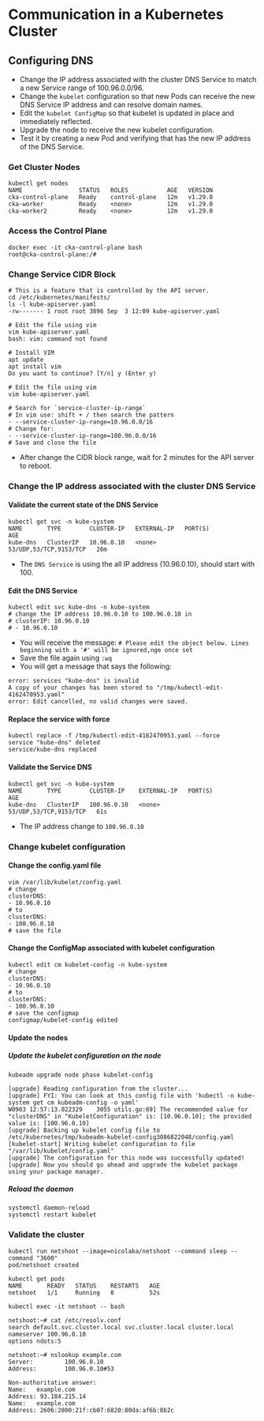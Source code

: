 # Communication in a Kubernetes Cluster

## Configuring DNS

- Change the IP address associated with the cluster DNS Service to match a new Service range of 100.96.0.0/96.
- Change the `kubelet` configuration so that new Pods can receive the new DNS Service IP address and can resolve domain names.
- Edit the `kubelet ConfigMap` so that kubelet is updated in place and immediately reflected.
- Upgrade the node to receive the new kubelet configuration.
- Test it by creating a new Pod and verifying that has the new IP address of the DNS Service.

### Get Cluster Nodes

```shell
kubectl get nodes
NAME                STATUS   ROLES           AGE   VERSION
cka-control-plane   Ready    control-plane   12m   v1.29.0
cka-worker          Ready    <none>          12m   v1.29.0
cka-worker2         Ready    <none>          12m   v1.29.0
```

### Access the Control Plane

```shell
docker exec -it cka-control-plane bash
root@cka-control-plane:/#
```

### Change Service CIDR Block

```shell
# This is a feature that is controlled by the API server.
cd /etc/kubernetes/manifests/
ls -l kube-apiserver.yaml
-rw------- 1 root root 3896 Sep  3 12:09 kube-apiserver.yaml

# Edit the file using vim
vim kube-apiserver.yaml
bash: vim: command not found

# Install VIM
apt update
apt install vim
Do you want to continue? [Y/n] y (Enter y)

# Edit the file using vim
vim kube-apiserver.yaml

# Search for `service-cluster-ip-range`
# In vim use: shift + / then search the pattern
- --service-cluster-ip-range=10.96.0.0/16
# Change for:
- --service-cluster-ip-range=100.96.0.0/16
# Save and close the file
```

- After change the CIDR block range, wait for 2 minutes for the API server to reboot.

### Change the IP address associated with the cluster DNS Service

#### Validate the current state of the DNS Service

```shell
kubectl get svc -n kube-system
NAME       TYPE        CLUSTER-IP   EXTERNAL-IP   PORT(S)                  AGE
kube-dns   ClusterIP   10.96.0.10   <none>        53/UDP,53/TCP,9153/TCP   26m
```

- The `DNS Service` is using the all IP address (10.96.0.10), should start with 100.

#### Edit the DNS Service

```shell
kubectl edit svc kube-dns -n kube-system
# change the IP address 10.96.0.10 to 100.96.0.10 in
# clusterIP: 10.96.0.10
# - 10.96.0.10
```

- You will receive the message: `# Please edit the object below. Lines beginning with a '#' will be ignored,nge once set`
- Save the file again using `:wq`
- You will get a message that says the following:

```shell
error: services "kube-dns" is invalid
A copy of your changes has been stored to "/tmp/kubectl-edit-4162470953.yaml"
error: Edit cancelled, no valid changes were saved.
```

#### Replace the service with force

```shell
kubectl replace -f /tmp/kubectl-edit-4162470953.yaml --force
service "kube-dns" deleted
service/kube-dns replaced
```

#### Validate the Service DNS

```shell
kubectl get svc -n kube-system
NAME       TYPE        CLUSTER-IP    EXTERNAL-IP   PORT(S)                  AGE
kube-dns   ClusterIP   100.96.0.10   <none>        53/UDP,53/TCP,9153/TCP   61s
```

- The IP address change to `100.96.0.10`

### Change kubelet configuration

#### Change the config.yaml file

```shell
vim /var/lib/kubelet/config.yaml
# change
clusterDNS:
- 10.96.0.10
# to
clusterDNS:
- 100.96.0.10
# save the file
```

#### Change the ConfigMap associated with kubelet configuration

```shell
kubectl edit cm kubelet-config -n kube-system
# change
clusterDNS:
- 10.96.0.10
# to
clusterDNS:
- 100.96.0.10
# save the configmap
configmap/kubelet-config edited
```

#### Update the nodes

##### Update the kubelet configuration on the node

```shell
kubeadm upgrade node phase kubelet-config

[upgrade] Reading configuration from the cluster...
[upgrade] FYI: You can look at this config file with 'kubectl -n kube-system get cm kubeadm-config -o yaml'
W0903 12:57:13.022329    3055 utils.go:69] The recommended value for "clusterDNS" in "KubeletConfiguration" is: [10.96.0.10]; the provided value is: [100.96.0.10]
[upgrade] Backing up kubelet config file to /etc/kubernetes/tmp/kubeadm-kubelet-config3086822048/config.yaml
[kubelet-start] Writing kubelet configuration to file "/var/lib/kubelet/config.yaml"
[upgrade] The configuration for this node was successfully updated!
[upgrade] Now you should go ahead and upgrade the kubelet package using your package manager.
```

##### Reload the daemon

```shell
systemctl daemon-reload
systemctl restart kubelet
```

### Validate the cluster

```shell
kubectl run netshoot --image=nicolaka/netshoot --command sleep --command "3600"
pod/netshoot created
```

```shell
kubectl get pods
NAME       READY   STATUS    RESTARTS   AGE
netshoot   1/1     Running   0          52s
```

```shell
kubectl exec -it netshoot -- bash

netshoot:~# cat /etc/resolv.conf
search default.svc.cluster.local svc.cluster.local cluster.local
nameserver 100.96.0.10
options ndots:5

netshoot:~# nslookup example.com
Server:         100.96.0.10
Address:        100.96.0.10#53

Non-authoritative answer:
Name:   example.com
Address: 93.184.215.14
Name:   example.com
Address: 2606:2800:21f:cb07:6820:80da:af6b:8b2c
```
